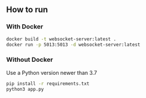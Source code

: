## How to run
### With Docker
```bash
docker build -t websocket-server:latest .
docker run -p 5013:5013 -d websocket-server:latest 
```
### Without Docker
Use a Python version newer than 3.7
```bash
pip install -r requirements.txt 
python3 app.py
```